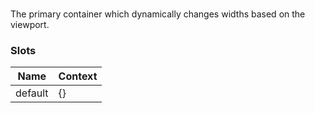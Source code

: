 # <flux-container/>

The primary container which dynamically changes widths based on the viewport.

### Slots

| Name    | Context |
|---------|---------|
| default | {}      |
